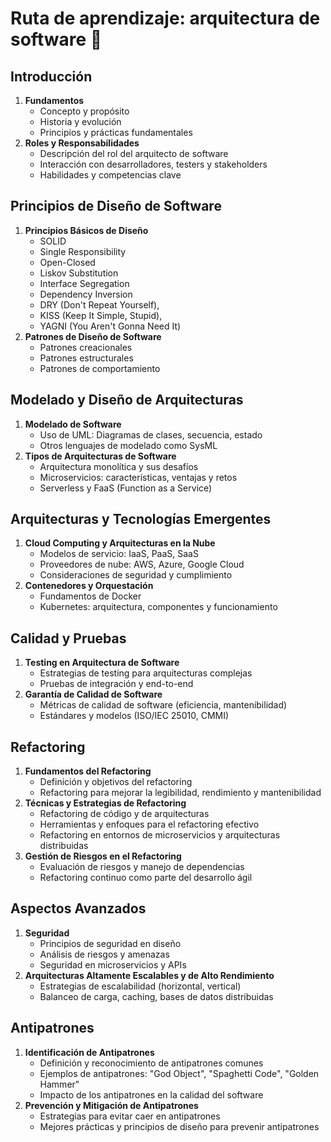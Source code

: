 # Ruta de aprendizaje: arquitectura de software 🚀

## Introducción
1. **Fundamentos**
   - Concepto y propósito
   - Historia y evolución
   - Principios y prácticas fundamentales
2. **Roles y Responsabilidades**
   - Descripción del rol del arquitecto de software
   - Interacción con desarrolladores, testers y stakeholders
   - Habilidades y competencias clave

## Principios de Diseño de Software
1. **Principios Básicos de Diseño**
   - SOLID
    - Single Responsibility
    - Open-Closed
    - Liskov Substitution
    - Interface Segregation
    - Dependency Inversion
   - DRY (Don't Repeat Yourself),
   - KISS (Keep It Simple, Stupid),
   - YAGNI (You Aren't Gonna Need It)
2. **Patrones de Diseño de Software**
   - Patrones creacionales
   - Patrones estructurales
   - Patrones de comportamiento

## Modelado y Diseño de Arquitecturas
1. **Modelado de Software**
   - Uso de UML: Diagramas de clases, secuencia, estado
   - Otros lenguajes de modelado como SysML
2. **Tipos de Arquitecturas de Software**
   - Arquitectura monolítica y sus desafíos
   - Microservicios: características, ventajas y retos
   - Serverless y FaaS (Function as a Service)

## Arquitecturas y Tecnologías Emergentes
1. **Cloud Computing y Arquitecturas en la Nube**
   - Modelos de servicio: IaaS, PaaS, SaaS
   - Proveedores de nube: AWS, Azure, Google Cloud
   - Consideraciones de seguridad y cumplimiento
2. **Contenedores y Orquestación**
   - Fundamentos de Docker
   - Kubernetes: arquitectura, componentes y funcionamiento

## Calidad y Pruebas
1. **Testing en Arquitectura de Software**
   - Estrategias de testing para arquitecturas complejas
   - Pruebas de integración y end-to-end
2. **Garantía de Calidad de Software**
   - Métricas de calidad de software (eficiencia, mantenibilidad)
   - Estándares y modelos (ISO/IEC 25010, CMMI)

## Refactoring
1. **Fundamentos del Refactoring**
   - Definición y objetivos del refactoring
   - Refactoring para mejorar la legibilidad, rendimiento y mantenibilidad
2. **Técnicas y Estrategias de Refactoring**
   - Refactoring de código y de arquitecturas
   - Herramientas y enfoques para el refactoring efectivo
   - Refactoring en entornos de microservicios y arquitecturas distribuidas
3. **Gestión de Riesgos en el Refactoring**
   - Evaluación de riesgos y manejo de dependencias
   - Refactoring continuo como parte del desarrollo ágil

## Aspectos Avanzados
1. **Seguridad**
   - Principios de seguridad en diseño
   - Análisis de riesgos y amenazas
   - Seguridad en microservicios y APIs
2. **Arquitecturas Altamente Escalables y de Alto Rendimiento**
   - Estrategias de escalabilidad (horizontal, vertical)
   - Balanceo de carga, caching, bases de datos distribuidas

## Antipatrones
1. **Identificación de Antipatrones**
   - Definición y reconocimiento de antipatrones comunes
   - Ejemplos de antipatrones: "God Object", "Spaghetti Code", "Golden Hammer"
   - Impacto de los antipatrones en la calidad del software
2. **Prevención y Mitigación de Antipatrones**
   - Estrategias para evitar caer en antipatrones
   - Mejores prácticas y principios de diseño para prevenir antipatrones
